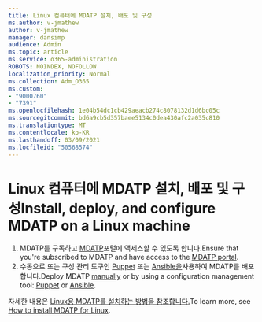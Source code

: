 ```yaml
---
title: Linux 컴퓨터에 MDATP 설치, 배포 및 구성
ms.author: v-jmathew
author: v-jmathew
manager: dansimp
audience: Admin
ms.topic: article
ms.service: o365-administration
ROBOTS: NOINDEX, NOFOLLOW
localization_priority: Normal
ms.collection: Adm_O365
ms.custom:
- "9000760"
- "7391"
ms.openlocfilehash: 1e04b54dc1cb429aeacb274c8078132d1d6bc05c
ms.sourcegitcommit: bd6a9cb5d357baee5134c0dea430afc2a035c810
ms.translationtype: MT
ms.contentlocale: ko-KR
ms.lasthandoff: 03/09/2021
ms.locfileid: "50568574"
---
```

# <a name="install-deploy-and-configure-mdatp-on-a-linux-machine"></a><span data-ttu-id="8cf66-102">Linux 컴퓨터에 MDATP 설치, 배포 및 구성</span><span class="sxs-lookup"><span data-stu-id="8cf66-102">Install, deploy, and configure MDATP on a Linux machine</span></span>

1. <span data-ttu-id="8cf66-103">MDATP를 구독하고 [MDATP](https://go.microsoft.com/fwlink/?linkid=2144512)포털에 액세스할 수 있도록 합니다.</span><span class="sxs-lookup"><span data-stu-id="8cf66-103">Ensure that you're subscribed to MDATP and have access to the [MDATP portal](https://go.microsoft.com/fwlink/?linkid=2144512).</span></span>
2. <span data-ttu-id="8cf66-104">수동으로 또는 [](https://go.microsoft.com/fwlink/?linkid=2144809) 구성 관리 도구인 [Puppet](https://go.microsoft.com/fwlink/?linkid=2144715) 또는 [Ansible을](https://go.microsoft.com/fwlink/?linkid=2144716)사용하여 MDATP를 배포합니다.</span><span class="sxs-lookup"><span data-stu-id="8cf66-104">Deploy MDATP [manually](https://go.microsoft.com/fwlink/?linkid=2144809) or by using a configuration management tool: [Puppet](https://go.microsoft.com/fwlink/?linkid=2144715) or [Ansible](https://go.microsoft.com/fwlink/?linkid=2144716).</span></span>

<span data-ttu-id="8cf66-105">자세한 내용은 [Linux용 MDATP를 설치하는 방법을 참조합니다.](https://go.microsoft.com/fwlink/?linkid=2144717)</span><span class="sxs-lookup"><span data-stu-id="8cf66-105">To learn more, see [How to install MDATP for Linux](https://go.microsoft.com/fwlink/?linkid=2144717).</span></span>
